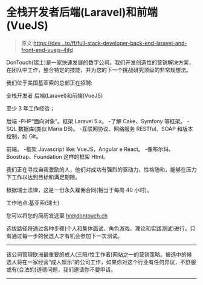 # 全栈开发者后端(Laravel)和前端(VueJS)

> 原文:[https://dev . to/ff/full-stack-developer-back-end-laravel-and-front-end-vuejs-4ifd](https://dev.to/ff/full-stack-developer-back-end-laravel-and-front-end-vuejs-4ifd)

DonTouch(瑞士)是一家快速发展的数字公司。我们开发创造性的营销解决方案，在团队中工作，整合特定的技能，并为您的下一个挑战研究顶级的非常规想法。

我们位于美国基亚索的总部正在招聘:

全栈开发者
后端(Laravel)和前端(VueJS)

至少 3 年工作经验；

后端
-PHP“面向对象”。框架 Laravel 5.x。
-了解 Cake、Symfony 等框架。
-SQL 数据库(类似 Maria DB)。
-互联网协议、网络服务 RESTful、SOAP 和版本控制，如 Git。

前端。
-框架 Javascript like: VueJS，Angular e React。
-像布尔玛、Boostrap、Foundation 这样的框架 Html。

我们正在寻找自我激励的人，他们对成功有强烈的驱动力，性格随和，能够在压力下工作以达到目标和满足期限。

根据瑞士法律，这是一份永久雇佣合同(相当于每周 40 小时)。

工作地点:基亚索(瑞士)

您可以将您的简历发送至 [hr@dontouch.ch](mailto:hr@dontouch.ch)

选拔路径将通过各种步骤(个人和集体面试、角色游戏、理论和实践测试)进行。只有通过每一步的候选人才有机会参加下一次测试。

* * *

该公司管理欧洲最重要的成人(三陪/性工作者)网站之一的营销策略。被选中的候选人将在一家经营“成人娱乐”的公司工作，如果你对这个行业有任何异议，不舒服或有(合法的)道德问题，我们邀请你不要申请。

* * *